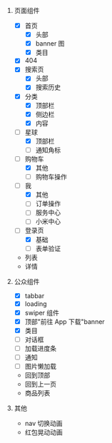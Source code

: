 1. 页面组件

   - [x] 首页
     - [x] 头部
     - [x] banner 图
     - [x] 类目
   - [x] 404
   - [x] 搜索页
     - [x] 头部
     - [x] 搜索历史
   - [x] 分类
     - [x] 顶部栏
     - [x] 侧边栏
     - [x] 内容
   - [ ] 星球
     - [x] 顶部栏
     - [ ] 通知角标
   - [ ] 购物车
     - [x] 其他
     - [ ] 购物车操作
   - [ ] 我
     - [x] 其他
     - [ ] 订单操作
     - [ ] 服务中心
     - [ ] 小米中心
   - [ ] 登录页
     - [x] 基础
     - [ ] 表单验证
   - 列表
   - 详情

2. 公众组件

   - [x] tabbar
   - [x] loading
   - [x] swiper 组件
   - [x] 顶部"前往 App 下载"banner
   - [x] 类目
   - [ ] 对话框
   - [ ] 加载进度条
   - [ ] 通知
   - [ ] 图片懒加载
   - 回到顶部
   - 回到上一页
   - 商品列表

3. 其他

   - nav 切换动画
   - 红包晃动动画
